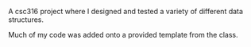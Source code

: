A csc316 project where I designed and tested a variety of different data structures.

Much of my code was added onto a provided template from the class.
